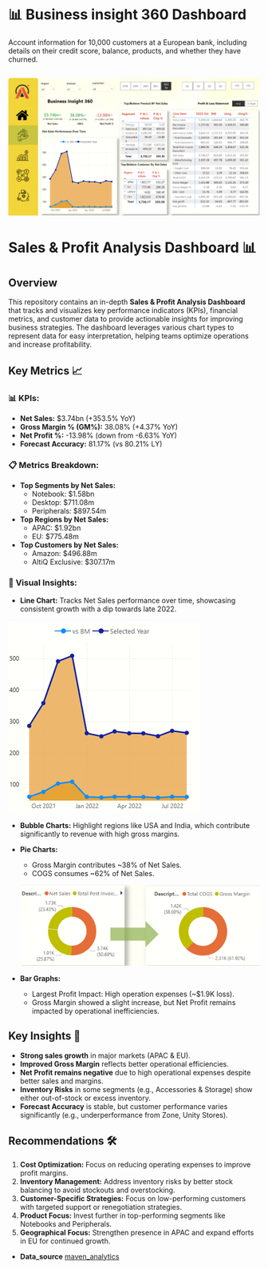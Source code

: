 # 📊 Business insight 360 Dashboard

Account information for 10,000 customers at a European bank, including details on their credit score, balance, products, and whether they have churned.

[![Power Bi Dashboard](dashboard.png)](https://app.powerbi.com/groups/me/reports/48a99c9d-29f9-4dfc-b68f-82eb10b2d9da/928eb2351511c005bd18?experience=power-bi)
---
# Sales & Profit Analysis Dashboard 📊

## Overview
This repository contains an in-depth **Sales & Profit Analysis Dashboard** that tracks and visualizes key performance indicators (KPIs), financial metrics, and customer data to provide actionable insights for improving business strategies. The dashboard leverages various chart types to represent data for easy interpretation, helping teams optimize operations and increase profitability.

## Key Metrics 📈

### 📊 **KPIs:**
- **Net Sales:** $3.74bn (+353.5% YoY)
- **Gross Margin % (GM%):** 38.08% (+4.37% YoY)
- **Net Profit %:** -13.98% (down from -6.63% YoY)
- **Forecast Accuracy:** 81.17% (vs 80.21% LY)

### 📋 **Metrics Breakdown:**
- **Top Segments by Net Sales:**
  - Notebook: $1.58bn
  - Desktop: $711.08m
  - Peripherals: $897.54m
- **Top Regions by Net Sales:**
  - APAC: $1.92bn
  - EU: $775.48m
- **Top Customers by Net Sales:**
  - Amazon: $496.88m
  - AltiQ Exclusive: $307.17m

### 🎨 **Visual Insights:**
- **Line Chart:** Tracks Net Sales performance over time, showcasing consistent growth with a dip towards late 2022.

  
![Power Bi Dashboard](Line.png)
- **Bubble Charts:** Highlight regions like USA and India, which contribute significantly to revenue with high gross margins.
- **Pie Charts:**
  - Gross Margin contributes ~38% of Net Sales.
  - COGS consumes ~62% of Net Sales.

    
   ![Power Bi Dashboard](bar.png)
- **Bar Graphs:**
  - Largest Profit Impact: High operation expenses (~$1.9K loss).
  - Gross Margin showed a slight increase, but Net Profit remains impacted by operational inefficiencies.

## Key Insights 🔑
- **Strong sales growth** in major markets (APAC & EU).
- **Improved Gross Margin** reflects better operational efficiencies.
- **Net Profit remains negative** due to high operational expenses despite better sales and margins.
- **Inventory Risks** in some segments (e.g., Accessories & Storage) show either out-of-stock or excess inventory.
- **Forecast Accuracy** is stable, but customer performance varies significantly (e.g., underperformance from Zone, Unity Stores).

## Recommendations 🛠
1. **Cost Optimization:** Focus on reducing operating expenses to improve profit margins.
2. **Inventory Management:** Address inventory risks by better stock balancing to avoid stockouts and overstocking.
3. **Customer-Specific Strategies:** Focus on low-performing customers with targeted support or renegotiation strategies.
4. **Product Focus:** Invest further in top-performing segments like Notebooks and Peripherals.
5. **Geographical Focus:** Strengthen presence in APAC and expand efforts in EU for continued growth.


- **Data_source** [maven_analytics](https://app.mavenanalytics.io/datasets?search=churn)
